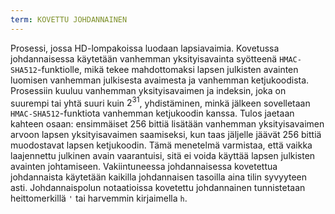 ```yaml
---
term: KOVETTU JOHDANNAINEN
---
```


Prosessi, jossa HD-lompakoissa luodaan lapsiavaimia. Kovetussa johdannaisessa käytetään vanhemman yksityisavainta syötteenä `HMAC-SHA512`-funktiolle, mikä tekee mahdottomaksi lapsen julkisten avainten luomisen vanhemman julkisesta avaimesta ja vanhemman ketjukoodista. Prosessiin kuuluu vanhemman yksityisavaimen ja indeksin, joka on suurempi tai yhtä suuri kuin $2^{31}$, yhdistäminen, minkä jälkeen sovelletaan `HMAC-SHA512`-funktiota vanhemman ketjukoodin kanssa. Tulos jaetaan kahteen osaan: ensimmäiset 256 bittiä lisätään vanhemman yksityisavaimen arvoon lapsen yksityisavaimen saamiseksi, kun taas jäljelle jäävät 256 bittiä muodostavat lapsen ketjukoodin. Tämä menetelmä varmistaa, että vaikka laajennettu julkinen avain vaarantuisi, sitä ei voida käyttää lapsen julkisten avainten johtamiseen. Vakiintuneessa johdannaisessa kovetettua johdannaista käytetään kaikilla johdannaisen tasoilla aina tilin syvyyteen asti. Johdannaispolun notaatioissa kovetettu johdannainen tunnistetaan heittomerkillä `'` tai harvemmin kirjaimella `h`.